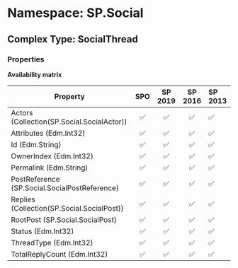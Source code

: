 # Namespace: SP.Social

## Complex Type: SocialThread

### Properties

**Availability matrix**

Property | SPO | SP 2019 | SP 2016 | SP 2013
----------|:---:|:-------:|:-------:|:-------
Actors (Collection(SP.Social.SocialActor)) | ✅ | ✅ | ✅ | ✅
Attributes (Edm.Int32) | ✅ | ✅ | ✅ | ✅
Id (Edm.String) | ✅ | ✅ | ✅ | ✅
OwnerIndex (Edm.Int32) | ✅ | ✅ | ✅ | ✅
Permalink (Edm.String) | ✅ | ✅ | ✅ | ✅
PostReference (SP.Social.SocialPostReference) | ✅ | ✅ | ✅ | ✅
Replies (Collection(SP.Social.SocialPost)) | ✅ | ✅ | ✅ | ✅
RootPost (SP.Social.SocialPost) | ✅ | ✅ | ✅ | ✅
Status (Edm.Int32) | ✅ | ✅ | ✅ | ✅
ThreadType (Edm.Int32) | ✅ | ✅ | ✅ | ✅
TotalReplyCount (Edm.Int32) | ✅ | ✅ | ✅ | ✅
